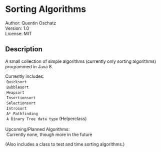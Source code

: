 # Sorting Algorithms
Author: Quentin Oschatz  
Version: 1.0   
License: MIT  

## Description
A small collection of simple algorithms (currently only sorting algorithms) programmed in Java 8.

Currently includes:  
  `Quicksort`  
  `Bubblesort`  
  `Heapsort`  
  `Insertionsort`    
  `Selectionsort`  
  `Introsort`  
  `A* Pathfinding`  
  `A Binary Tree data type` (Helperclass)    
     
Upcoming/Planned Algorithms:    
  Currently none, though more in the future  
     
(Also includes a class to test and time sorting algorithms.)
